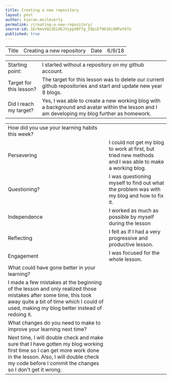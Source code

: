 ```yaml
---
title: Creating a new repository
layout: post
author: kieran.mccleverty
permalink: /creating-a-new-repository/
source-id: 1Er6mvVQzZELHGJVjppSBffg_I9piET961Di9HFwtbTo
published: true
---
```

<table>
  <tr>
    <td>Title</td>
    <td>Creating a new repository</td>
    <td>Date</td>
    <td>6/9/18</td>
  </tr>
</table>


<table>
  <tr>
    <td>Starting point:</td>
    <td>I started without a repository on my github account.</td>
  </tr>
  <tr>
    <td>Target for this lesson?</td>
    <td>The target for this lesson was to delete our current github repositories and start and update new year 8 blogs.</td>
  </tr>
  <tr>
    <td>Did I reach my target? </td>
    <td>Yes, I was able to create a new working blog with a background and avatar within the lesson and I am developing my blog further as homework.</td>
  </tr>
</table>


<table>
  <tr>
    <td>How did you use your learning habits this week?</td>
    <td></td>
  </tr>
  <tr>
    <td>Persevering</td>
    <td>I could not get my blog to work at first, but tried new methods and I was able to make a working blog.</td>
  </tr>
  <tr>
    <td>Questioning?</td>
    <td>I was questioning myself to find out what the problem was with my blog and how to fix it.</td>
  </tr>
  <tr>
    <td>Independence</td>
    <td>I worked as much as possible by myself during the lesson</td>
  </tr>
  <tr>
    <td>Reflecting</td>
    <td>I felt as If I had a very progressive and productive lesson.</td>
  </tr>
  <tr>
    <td>Engagement</td>
    <td>I was focused for the whole lesson.</td>
  </tr>
  <tr>
    <td>What could have gone better in your learning?</td>
    <td></td>
  </tr>
  <tr>
    <td>I made a few mistakes at the beginning of the lesson and only realized those mistakes after some time, this took away quite a bit of time which I could of used, making my blog better instead of redoing it.</td>
    <td></td>
  </tr>
  <tr>
    <td>What changes do you need to make to improve your learning next time?</td>
    <td></td>
  </tr>
  <tr>
    <td>Next time, I will double check and make sure that I have gotten my blog working first time so I can get more work done in the lesson. Also, I will double check my code before I commit the changes so I don't get it wrong.</td>
    <td></td>
  </tr>
</table>


